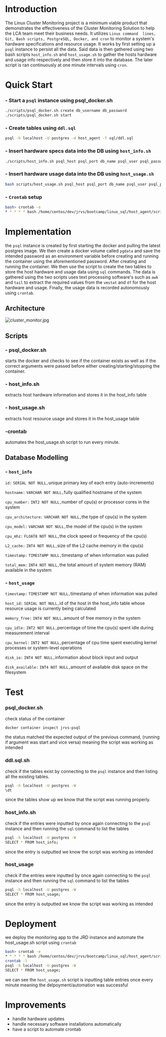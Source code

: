 # Introduction
The Linux Cluster Monitoring project is a 
minimum viable product that demonstrates the 
effectiveness of the Cluster Monitoring 
Solution to help the LCA team meet their 
business needs. It utilizes `Linux command 
lines, Git, Bash scripts, PostgreSQL, Docker,
and cron` to monitor a system's hardware 
specifications and resource usage. It works 
by first setting up a `psql` instance to 
persist all the data. Said data is then 
gathered using two bash scripts 
`host_info.sh` and `host_usage.sh` to
gather the hosts hardware and usage info 
respectively and then store it into the 
database. The later script is ran 
continuously at one minute intervals using 
`cron`.

# Quick Start
### - Start a `psql` instance using psql_docker.sh
```bash 
./scripts/psql_docker.sh create db_username db_password
./scripts/psql_docker.sh start
``` 
### - Create tables using `ddl.sql`
```bash
psql -h localhost -U postgres -d host_agent -f sql/ddl.sql
```
### - Insert hardware specs data into the DB using `host_info.sh`
```bash
./scripts/host_info.sh psql_host psql_port db_name psql_user psql_password
```
### - Insert hardware usage data into the DB using `host_usage.sh`
```bash
bash scripts/host_usage.sh psql_host psql_port db_name psql_user psql_password
```
### - `Crontab` setup
```bash
bash> crontab -e
* * * * * bash /home/centos/dev/jrvs/bootcamp/linux_sql/host_agent/scripts/host_usage.sh psql_host psql_port db_name psql_user psql_password > /tmp/host_usage.log
```

# Implementation
the `psql` instance is created by first starting
the docker and pulling the latest postgres image.
We then create a docker volume called `pgdata`
and save the intended password as an environment
variable before creating and running the container
using the aforementioned password. After creating 
and running the container. We then use the script
to create the two tables to store the host hardware
and usage data using `sql` commands. The data is 
gathered using the two scripts uses text processing
software's such as `awk` and `tail` to extract the 
required values from the `vmstat` and `df` for the
host hardware and usage. Finally, the usage data
is recorded autonomously using `crontab`.

## Architecture
![cluster_monitor.jpg](./assets/cluster_monitor.jpg)

## Scripts
### - psql_docker.sh
starts the docker and checks to see if the container
exists as well as if the correct arguments were passed
before either creating/starting/stopping the container.
### - host_info.sh
extracts host hardware information and stores it
in the host_info table
### - host_usage.sh
extracts host resource usage and stores it in the
host_usage table
### -crontab
automates the host_usage.sh script to run every 
minute.

## Database Modelling
### - `host_info`
`id:` `SERIAL NOT NULL,`unique primary key of each entry (auto-increments)

`hostname:` `VARCHAR NOT NULL,`fully qualified hostname of the system

`cpu_number:` `INT2 NOT NULL,`number of cpu(s) or processor cores in the system

`cpu_architecture:` `VARCHAR NOT NULL,`the type of cpu(s) in the system

`cpu_model:` `VARCHAR NOT NULL,`the model of the cpu(s) in the system

`cpu_mhz:` `FLOAT8 NOT NULL,`the clock speed or frequency of the cpu(s)

`L2_cache:` `INT4 NOT NULL,`size of the L2 cache memory in the cpu(s)

`timestamp:` `TIMESTAMP NULL,`timestamp of when information was pulled

`total_mem:` `INT4 NOT NULL,`the total amount of system memory (RAM) available in the system

### - `host_usage`
`timestamp:` `TIMESTAMP NOT NULL,`timestamp of when information was pulled

`host_id:` `SERIAL NOT NULL,`id of the host in the host_info table whose resource usage is currently being calculated

`memory_free:` `INT4 NOT NULL,`amount of free memory in the system

`cpu_idle:` `INT2 NOT NULL,`percentage of time the cpu(s) spent idle during measurement interval

`cpu_kernel:` `INT2 NOT NULL,`percentage of cpu time spent executing kernel processes or system-level operations

`disk_io:` `INT4 NOT NULL,`information about block input and output

`disk_available:` `INT4 NOT NULL,`amount of available disk space on the filesystem

# Test
### psql_docker.sh
check status of the container
```bash
docker container inspect jrvs-psql
```
the status matched the expected output of 
the previous command, (running if argument was start and vice versa)
meaning the script was working as intended

### ddl.sql.sh
check if the tables exist by connecting to the
`psql` instance and then listing all the existing
tables.
```bash
psql -h localhost -U postgres -W
\dt
```
since the tables show up we know that the script
was running properly.

### host_info.sh
check if the entries were inputted by once again
connecting to the `psql` instance and then running
the `sql` command to list the tables
```bash
psql -h localhost -U postgres -W
SELECT * FROM host_info;
```
since the entry is outputted we know the script
was working as intended

### host_usage
check if the entries were inputted by once again
connecting to the `psql` instance and then running
the `sql` command to list the tables
```bash
psql -h localhost -U postgres -W
SELECT * FROM host_usage;
```
since the entry is outputted we know the script
was working as intended

# Deployment
we deploy the monitoring app to the JRD instance
and automate the host_usage.sh script using `crontab`
```bash
bash> crontab -e
* * * * * bash /home/centos/dev/jrvs/bootcamp/linux_sql/host_agent/scripts/host_usage.sh psql_host psql_port db_name psql_user psql_password > /tmp/host_usage.log
crontab -l 
psql -h localhost -U postgres -W
SELECT * FROM host_usage;
```
we can see the `host_usage.sh` script is inputting
table entries once every minute meaning the 
delpoyment/automation was successful

# Improvements
- handle hardware updates
- handle necessary software installations automatically
- have a script to automate crontab 

